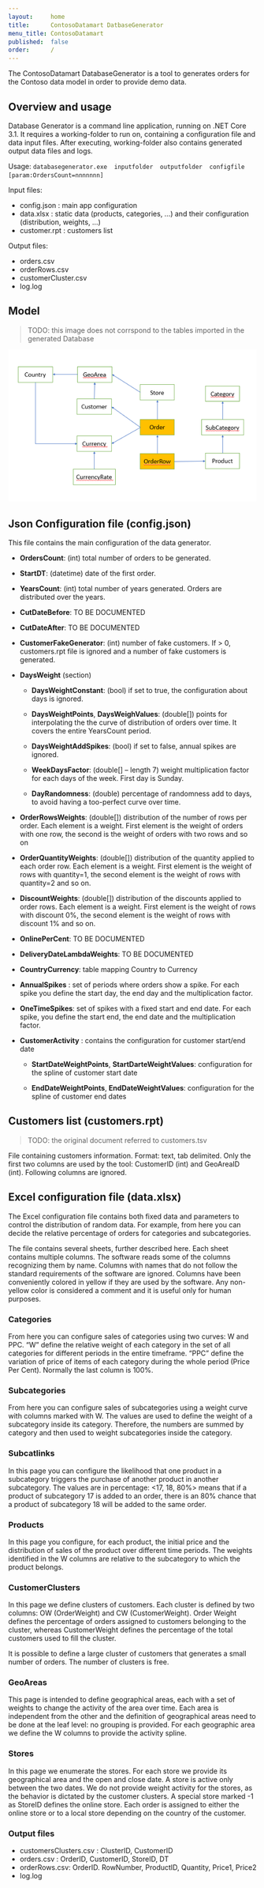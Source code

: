 ```yaml
---
layout:     home
title:      ContosoDatamart DatbaseGenerator
menu_title: ContosoDatamart
published:  false
order:      /
---
```

The ContosoDatamart DatabaseGenerator is a tool to generates orders for the Contoso data model in order to provide demo data.

## Overview and usage
Database Generator  is a command line application, running on .NET Core 3.1. It requires a working-folder to run on, containing a configuration file and data input files. After executing, working-folder also contains generated output data files and logs.

Usage:  `databasegenerator.exe  inputfolder  outputfolder  configfile  [param:OrdersCount=nnnnnnn]`

Input files:
- config.json : main app configuration
- data.xlsx : static data (products, categories, …) and their configuration (distribution, weights, …)
- customer.rpt : customers list

Output files:
- orders.csv
- orderRows.csv
- customerCluster.csv
- log.log

## Model

> TODO: this image does not corrspond to the tables imported in the generated Database

<img src="images/contoso-datamart-model.png" with=280>

## Json Configuration file (config.json)

This file contains the main configuration of the data generator.
- **OrdersCount**: (int) total number of orders to be generated.

- **StartDT**: (datetime) date of the first order.

- **YearsCount**: (int) total number of years generated. Orders are distributed over the years.

- **CutDateBefore**: TO BE DOCUMENTED

- **CutDateAfter**: TO BE DOCUMENTED

- **CustomerFakeGenerator**: (int) number of fake customers. If > 0, customers.rpt file is ignored and a number of fake customers is generated.

- **DaysWeight** (section)

    - **DaysWeightConstant**: (bool) if set to true, the configuration about days is ignored.

    - **DaysWeightPoints**, **DaysWeighValues**: (double[]) points for interpolating the the curve of distribution of orders over time. It covers the entire YearsCount period.

    - **DaysWeightAddSpikes**: (bool) if set to false, annual spikes are ignored.

    - **WeekDaysFactor**: (double[] – length 7) weight multiplication factor for each days of the week. First day is Sunday.

    - **DayRandomness**: (double) percentage of randomness add to days, to avoid having a too-perfect curve over time.

- **OrderRowsWeights**: (double[]) distribution of the number of rows per order. Each element is a weight. First element is the weight of orders with one row, the second is the weight of orders with two rows and so on

- **OrderQuantityWeights**: (double[]) distribution of the quantity applied to each order row. Each element is a weight. First element is the weight of rows with quantity=1, the second element is the weight of rows with quantity=2 and so on.

- **DiscountWeights**: (double[]) distribution of the discounts applied to order rows. Each element is a weight. First element is the weight of rows with discount 0%, the second element is the weight of rows with discount 1% and so on.

- **OnlinePerCent**: TO BE DOCUMENTED

- **DeliveryDateLambdaWeights**: TO BE DOCUMENTED

- **CountryCurrency**: table mapping Country to Currency

- **AnnualSpikes**  : set of periods where orders show a spike. For each spike you define the start day, the end day and the multiplication factor.

- **OneTimeSpikes**: set of spikes with a fixed start and end date. For each spike, you define the start end, the end date and the multiplication factor.

- **CustomerActivity** : contains the configuration for customer start/end date

    - **StartDateWeightPoints**, **StartDarteWeightValues**: configuration for the spline of customer start date

    - **EndDateWeightPoints**, **EndDateWeightValues**: configuration for the spline of customer end dates


## Customers list (customers.rpt)
> TODO: the original document referred to customers.tsv

File containing customers information. Format: text, tab delimited. Only the first two columns are used by the tool: CustomerID (int) and GeoAreaID (int). Following columns are ignored.


## Excel configuration file (data.xlsx)

The Excel configuration file contains both fixed data and parameters to control the distribution of random data. For example, from here you can decide the relative percentage of orders for categories and subcategories.

The file contains several sheets, further described here. Each sheet contains multiple columns. The software reads some of the columns recognizing them by name. Columns with names that do not follow the standard requirements of the software are ignored. Columns have been conveniently colored in yellow if they are used by the software. Any non-yellow color is considered a comment and it is useful only for human purposes. 

### Categories
From here you can configure sales of categories using two curves: W and PPC. “W” define the relative weight of each category in the set of all categories for different periods in the entire timeframe. “PPC” define the variation of price of items of each category during the whole period (Price Per Cent). Normally the last column is 100%.

### Subcategories
From here you can configure sales of subcategories using a weight curve with columns marked with W. The values are used to define the weight of a subcategory inside its category. Therefore, the numbers are summed by category and then used to weight subcategories inside the category.

### Subcatlinks
In this page you can configure the likelihood that one product in a subcategory triggers the purchase of another product in another subcategory. The values are in percentage: <17, 18, 80%> means that if a product of subcategory 17 is added to an order, there is an 80% chance that a product of subcategory 18 will be added to the same order.

### Products
In this page you configure, for each product, the initial price and the distribution of sales of the product over different time periods. The weights identified in the W columns are relative to the subcategory to which the product belongs.

### CustomerClusters 
In this page we define clusters of customers. Each cluster is defined by two columns: OW (OrderWeight) and CW (CustomerWeight). Order Weight defines the percentage of orders assigned to customers belonging to the cluster, whereas CustomerWeight defines the percentage of the total customers used to fill the cluster.

It is possible to define a large cluster of customers that generates a small number of orders. The number of clusters is free.

### GeoAreas
This page is intended to define geographical areas, each with a set of weights to change the activity of the area over time. Each area is independent from the other and the definition of geographical areas need to be done at the leaf level: no grouping is provided.
For each geographic area we define the W columns to provide the activity spline.

### Stores
In this page we enumerate the stores. For each store we provide its geographical area and the open and close date. A store is active only between the two dates.
We do not provide weight activity for the stores, as the behavior is dictated by the customer clusters. A special store marked -1 as StoreID defines the online store.
Each order is assigned to either the online store or to a local store depending on the country of the customer.

### Output files

- customersClusters.csv : ClusterID, CustomerID
- orders.csv : OrderID, CustomerID, StoreID, DT  
- orderRows.csv: OrderID. RowNumber, ProductID, Quantity, Price1, Price2
- log.log
